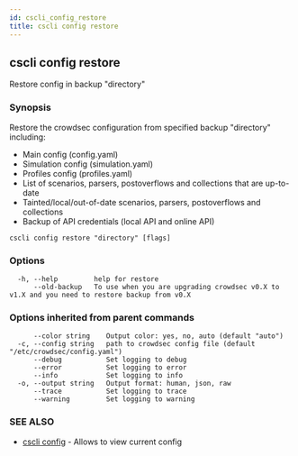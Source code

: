 ```yaml
---
id: cscli_config_restore
title: cscli config restore
---
```

## cscli config restore

Restore config in backup "directory"

### Synopsis

Restore the crowdsec configuration from specified backup "directory" including:

- Main config (config.yaml)
- Simulation config (simulation.yaml)
- Profiles config (profiles.yaml)
- List of scenarios, parsers, postoverflows and collections that are up-to-date
- Tainted/local/out-of-date scenarios, parsers, postoverflows and collections
- Backup of API credentials (local API and online API)

```
cscli config restore "directory" [flags]
```

### Options

```
  -h, --help         help for restore
      --old-backup   To use when you are upgrading crowdsec v0.X to v1.X and you need to restore backup from v0.X
```

### Options inherited from parent commands

```
      --color string    Output color: yes, no, auto (default "auto")
  -c, --config string   path to crowdsec config file (default "/etc/crowdsec/config.yaml")
      --debug           Set logging to debug
      --error           Set logging to error
      --info            Set logging to info
  -o, --output string   Output format: human, json, raw
      --trace           Set logging to trace
      --warning         Set logging to warning
```

### SEE ALSO

* [cscli config](/cscli/cscli_config.md)	 - Allows to view current config

